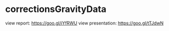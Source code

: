 # correctionsGravityData

view report: https://goo.gl/iYfRWU view presentation: https://goo.gl/tTJdwN
